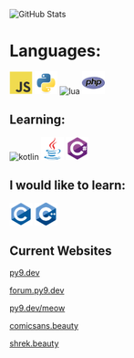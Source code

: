![GitHub Stats](https://github-readme-stats.vercel.app/api?username=Proyo9&theme=react&show_icons=true)

# Languages:
<img src="https://raw.githubusercontent.com/devicons/devicon/master/icons/javascript/javascript-original.svg" alt="javascript" width="40" height="40"/> <img src="https://raw.githubusercontent.com/devicons/devicon/master/icons/python/python-original.svg" alt="python" width="40" height="40"/> <img src="https://upload.wikimedia.org/wikipedia/commons/thumb/c/cf/Lua-Logo.svg/1200px-Lua-Logo.svg.png" alt="lua" width="40" height="40"/> <img src="https://raw.githubusercontent.com/devicons/devicon/master/icons/php/php-original.svg" alt="php" width="40" height="40"/>

## Learning:
<img src="https://cdn.freebiesupply.com/logos/large/2x/kotlin-1-logo-png-transparent.png" alt="kotlin" width="40" height="40"/>
<img src="https://raw.githubusercontent.com/devicons/devicon/master/icons/java/java-original.svg" alt="java" width="40" height="40"/>
<img src="https://raw.githubusercontent.com/devicons/devicon/master/icons/csharp/csharp-original.svg" alt="csharp" width="40" height="40"/>

## I would like to learn:
<img src="https://raw.githubusercontent.com/devicons/devicon/master/icons/c/c-original.svg" alt="c" width="40" height="40"/> <img src="https://raw.githubusercontent.com/devicons/devicon/master/icons/cplusplus/cplusplus-original.svg" alt="cplusplus" width="40" height="40"/>

## Current Websites
[py9.dev](https://py9.dev/)

[forum.py9.dev](https://forum.py9.dev/)

[py9.dev/meow](https://py9.dev/meow/)

[comicsans.beauty](https://comicsans.beauty/)

[shrek.beauty](https://shrek.beauty/)
